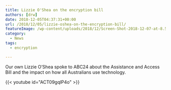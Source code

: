 ```yaml
---
title: Lizzie O'Shea on the encryption bill
authors: [drw]
date: 2018-12-05T04:37:31+00:00
url: /2018/12/05/lizzie-oshea-on-the-encryption-bill/
featureImage: /wp-content/uploads/2018/12/Screen-Shot-2018-12-07-at-8.59.25-pm.png
category:
  - News
tags:
  - encryption

---
```

Our own Lizzie O&#8217;Shea spoke to ABC24 about the Assistance and Access Bill and the impact on how all Australians use technology.

{{< youtube id="ACT09gqlP4o" >}}

